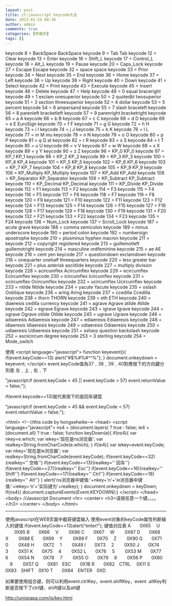 ```yaml
---
layout: post
title: zt:javascript keycode大全
date: 2013-01-24 08:38
author: admin
comments: true
categories: [转载的]
tags: []
---
```

keycode 8 = BackSpace BackSpace
keycode 9 = Tab Tab
keycode 12 = Clear
keycode 13 = Enter
keycode 16 = Shift_L
keycode 17 = Control_L
keycode 18 = Alt_L
keycode 19 = Pause
keycode 20 = Caps_Lock
keycode 27 = Escape Escape
keycode 32 = space space
keycode 33 = Prior
keycode 34 = Next
keycode 35 = End
keycode 36 = Home
keycode 37 = Left
keycode 38 = Up
keycode 39 = Right
keycode 40 = Down
keycode 41 = Select
keycode 42 = Print
keycode 43 = Execute
keycode 45 = Insert
keycode 46 = Delete
keycode 47 = Help
keycode 48 = 0 equal braceright
keycode 49 = 1 exclam onesuperior
keycode 50 = 2 quotedbl twosuperior
keycode 51 = 3 section threesuperior
keycode 52 = 4 dollar
keycode 53 = 5 percent
keycode 54 = 6 ampersand
keycode 55 = 7 slash braceleft
keycode 56 = 8 parenleft bracketleft
keycode 57 = 9 parenright bracketright
keycode 65 = a A
keycode 66 = b B
keycode 67 = c C
keycode 68 = d D
keycode 69 = e E EuroSign
keycode 70 = f F
keycode 71 = g G
keycode 72 = h H
keycode 73 = i I
keycode 74 = j J
keycode 75 = k K
keycode 76 = l L
keycode 77 = m M mu
keycode 78 = n N
keycode 79 = o O
keycode 80 = p P
keycode 81 = q Q at
keycode 82 = r R
keycode 83 = s S
keycode 84 = t T
keycode 85 = u U
keycode 86 = v V
keycode 87 = w W
keycode 88 = x X
keycode 89 = y Y
keycode 90 = z Z
keycode 96 = KP_0 KP_0
keycode 97 = KP_1 KP_1
keycode 98 = KP_2 KP_2
keycode 99 = KP_3 KP_3
keycode 100 = KP_4 KP_4
keycode 101 = KP_5 KP_5
keycode 102 = KP_6 KP_6
keycode 103 = KP_7 KP_7
keycode 104 = KP_8 KP_8
keycode 105 = KP_9 KP_9
keycode 106 = KP_Multiply KP_Multiply
keycode 107 = KP_Add KP_Add
keycode 108 = KP_Separator KP_Separator
keycode 109 = KP_Subtract KP_Subtract
keycode 110 = KP_Decimal KP_Decimal
keycode 111 = KP_Divide KP_Divide
keycode 112 = F1
keycode 113 = F2
keycode 114 = F3
keycode 115 = F4
keycode 116 = F5
keycode 117 = F6
keycode 118 = F7
keycode 119 = F8
keycode 120 = F9
keycode 121 = F10
keycode 122 = F11
keycode 123 = F12
keycode 124 = F13
keycode 125 = F14
keycode 126 = F15
keycode 127 = F16
keycode 128 = F17
keycode 129 = F18
keycode 130 = F19
keycode 131 = F20
keycode 132 = F21
keycode 133 = F22
keycode 134 = F23
keycode 135 = F24
keycode 136 = Num_Lock
keycode 137 = Scroll_Lock
keycode 187 = acute grave
keycode 188 = comma semicolon
keycode 189 = minus underscore
keycode 190 = period colon
keycode 192 = numbersign apostrophe
keycode 210 = plusminus hyphen macron
keycode 211 =
keycode 212 = copyright registered
keycode 213 = guillemotleft guillemotright
keycode 214 = masculine ordfeminine
keycode 215 = ae AE
keycode 216 = cent yen
keycode 217 = questiondown exclamdown
keycode 218 = onequarter onehalf threequarters
keycode 220 = less greater bar
keycode 221 = plus asterisk asciitilde
keycode 227 = multiply division
keycode 228 = acircumflex Acircumflex
keycode 229 = ecircumflex Ecircumflex
keycode 230 = icircumflex Icircumflex
keycode 231 = ocircumflex Ocircumflex
keycode 232 = ucircumflex Ucircumflex
keycode 233 = ntilde Ntilde
keycode 234 = yacute Yacute
keycode 235 = oslash Ooblique
keycode 236 = aring Aring
keycode 237 = ccedilla Ccedilla
keycode 238 = thorn THORN
keycode 239 = eth ETH
keycode 240 = diaeresis cedilla currency
keycode 241 = agrave Agrave atilde Atilde
keycode 242 = egrave Egrave
keycode 243 = igrave Igrave
keycode 244 = ograve Ograve otilde Otilde
keycode 245 = ugrave Ugrave
keycode 246 = adiaeresis Adiaeresis
keycode 247 = ediaeresis Ediaeresis
keycode 248 = idiaeresis Idiaeresis
keycode 249 = odiaeresis Odiaeresis
keycode 250 = udiaeresis Udiaeresis
keycode 251 = ssharp question backslash
keycode 252 = asciicircum degree
keycode 253 = 3 sterling
keycode 254 = Mode_switch

使用
&lt;script language="javascript"&gt;
function keyevent(){
if(event.keyCode==13)
alert("#$%#%#^^%");
}
document.onkeydown = keyevent;
&lt;/script&gt;
event.keyCode值為37﹐38﹐39﹐40對應按下的方向鍵分別是 左﹐上﹐右﹐下



"javascript:if (event.keyCode &lt; 45 || event.keyCode &gt; 57) event.returnValue = false;");



if(event.keycode==13)就代表按下的是回车键盘


"javascript:if (event.keyCode &gt; 45 &amp;&amp; event.keyCode &lt; 57) event.returnValue = false;");


&lt;html&gt;
&lt;!--//this code by hongseheike--&gt;
&lt;head&gt;
&lt;script language="javascript"&gt;
ns4 = (document.layers) ? true : false;
ie4 = (document.all) ? true : false;
function keyDown(e){
if(ns4){
var nkey=e.which;
var iekey='现在是ns浏览器';
var realkey=String.fromCharCode(e.which);
}
if(ie4){
var iekey=event.keyCode;
var nkey='现在是ie浏览器';
var realkey=String.fromCharCode(event.keyCode);
if(event.keyCode==32){realkey='' 空格''}
if(event.keyCode==13){realkey='' 回车''}
if(event.keyCode==27){realkey='' Esc''}
if(event.keyCode==16){realkey='' Shift''}
if(event.keyCode==17){realkey='' Ctrl''}
if(event.keyCode==18){realkey='' Alt''}
}
alert('ns浏览器中键值:'+nkey+'n'+'ie浏览器中键值:'+iekey+'n'+'实际键为'+realkey);
}
document.onkeydown = keyDown;
if(ns4){
document.captureEvents(Event.KEYDOWN);}
&lt;/script&gt;
&lt;/head&gt;
&lt;body&gt;
//Javascript Document
&lt;hr&gt;
&lt;center&gt;
&lt;h3&gt;请按任意一个键。。。。&lt;/h3&gt;
&lt;/center&gt;
&lt;/body&gt;
&lt;/html&gt;

**********************************************************************
使用javascript在WEB页面中截获键盘输入
使用event对象的keyCode属性判断输入的键值
if(event.keyCode==13)alert(“enter!”);
键值对应表
A　　0X65 　U 　　0X85
B　　0X66　 V　　 0X86
C　　0X67　 W　　 0X87
D　　0X68　 X 　　0X88
E　　0X69　 Y　　 0X89
F　　0X70　 Z　　 0X90
G　　0X71　 0　　 0X48
H　　0X72　 1　　 0X49
I　　0X73　 2　　 0X50
J　　0X74　 3 　　0X51
K　　0X75　 4 　　0X52
L　　0X76　 5 　　0X53
M　　0X77　 6　　 0X54
N　　0X78 　7 　　0X55
O　　0X79 　8 　　0X56
P　　0X80 　9 　　0X57
Q　　0X81　ESC　　0X1B
R　　0X82　CTRL 　0X11
S　　0X83　SHIFT　0X10
T　　0X84　ENTER　0XD

如果要使用组合键，则可以利用event.ctrlKey，event.shiftKey，event .altKey判断是否按下了ctrl键、shift键以及alt键

http://unixpapa.com/js/key.html

&nbsp;
